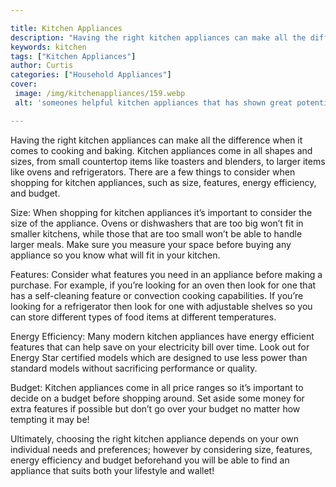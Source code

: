 ```yaml
---

title: Kitchen Appliances
description: "Having the right kitchen appliances can make all the difference when it comes to cooking and baking. Kitchen appliances come in al...see more detail"
keywords: kitchen
tags: ["Kitchen Appliances"]
author: Curtis
categories: ["Household Appliances"]
cover: 
 image: /img/kitchenappliances/159.webp
 alt: 'someones helpful kitchen appliances that has shown great potential '

---
```


Having the right kitchen appliances can make all the difference when it comes to cooking and baking. Kitchen appliances come in all shapes and sizes, from small countertop items like toasters and blenders, to larger items like ovens and refrigerators. There are a few things to consider when shopping for kitchen appliances, such as size, features, energy efficiency, and budget.

Size: When shopping for kitchen appliances it’s important to consider the size of the appliance. Ovens or dishwashers that are too big won’t fit in smaller kitchens, while those that are too small won’t be able to handle larger meals. Make sure you measure your space before buying any appliance so you know what will fit in your kitchen.

Features: Consider what features you need in an appliance before making a purchase. For example, if you’re looking for an oven then look for one that has a self-cleaning feature or convection cooking capabilities. If you’re looking for a refrigerator then look for one with adjustable shelves so you can store different types of food items at different temperatures.

Energy Efficiency: Many modern kitchen appliances have energy efficient features that can help save on your electricity bill over time. Look out for Energy Star certified models which are designed to use less power than standard models without sacrificing performance or quality. 
 
Budget: Kitchen appliances come in all price ranges so it’s important to decide on a budget before shopping around. Set aside some money for extra features if possible but don’t go over your budget no matter how tempting it may be! 

 Ultimately, choosing the right kitchen appliance depends on your own individual needs and preferences; however by considering size, features, energy efficiency and budget beforehand you will be able to find an appliance that suits both your lifestyle and wallet!
